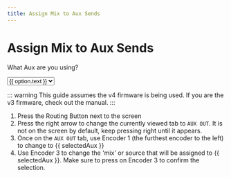 ```yaml
---
title: Assign Mix to Aux Sends
---
```


<script setup>
  import { ref } from 'vue'

  const selectedAux = ref('your desired aux')
  const auxOptions = ref([
    {text: "Aux 1", value: "Aux 1"},
    {text: "Aux 2", value: "Aux 2"},
    {text: "Aux 3", value: "Aux 3"},
    {text: "Aux 4", value: "Aux 4"},
    {text: "Aux 5", value: "Aux 5"},
    {text: "Aux 6", value: "Aux 6"}
  ])
</script>

# Assign Mix to Aux Sends

<p>What Aux are you using?</p>
<select v-model="selectedAux">
  <option disabled value="">Aux Selection</option>
  <option v-for="option in auxOptions" :value="option.value">
    {{ option.text }}
  </option>
</select>

::: warning
This guide assumes the v4 firmware is being used. If you are the v3 firmware, check out the manual.
:::

1. Press the Routing Button next to the screen
2. Press the right arrow to change the currently viewed tab to `AUX OUT`. It is not on the screen by default, keep
   pressing right until it appears.
3. Once on the `AUX OUT` tab, use Encoder 1 (the furthest encoder to the left) to change to {{ selectedAux }}
4. Use Encoder 3 to change the 'mix' or source that will be assigned to {{ selectedAux }}. Make sure to press on Encoder 3
   to confirm the selection.

<style>
  
</style>